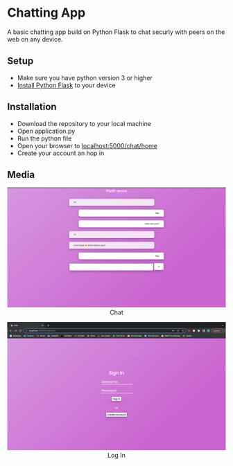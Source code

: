 <h1>Chatting App</h1>
A basic chatting app build on Python Flask to chat securly with peers on the web on any device.
<h2>Setup</h2>
<ul>
	<li>Make sure you have python version 3 or higher</li>
	<li><a href="https://www.geeksforgeeks.org/flask-creating-first-simple-application/">Install Python Flask</a> to your device</li>
</ul>
<h2>Installation</h2>
<ul>
	<li>Download the repository to your local machine</li>
	<li>Open application.py</li>
	<li>Run the python file</li>
	<li>Open your browser to <a href="http://localhost:5000/chat/home">localhost:5000/chat/home</a> </li>
	<li>Create your account an hop in</li>
</ul>
<h2>Media</h2>
<p align="center">
  <img src="/github/img2.png">
  <br>Chat
</p>
<p align="center">
  <img src="/github/img1.png">
  <br>Log In
</p>

